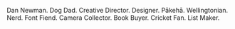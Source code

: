 Dan Newman. Dog Dad. Creative Director. Designer. Pākehā. Wellingtonian. Nerd. Font Fiend. Camera Collector. Book Buyer. Cricket Fan. List Maker.
